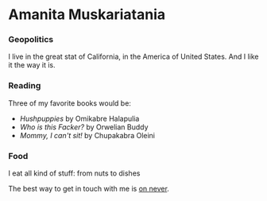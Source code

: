# Amanita Muskariatania

### Geopolitics

I live in the great stat of California, in the America of United States. And I like it the way it is.

### Reading
Three of my favorite books would be:
- *Hushpuppies* by Omikabre Halapulia
- *Who is this Facker?* by Orwelian Buddy
- *Mommy, I can't sit!* by Chupakabra Oleini

### Food
I eat all kind of stuff: from nuts to dishes

The best way to get in touch with me is [on never](https:/never.never).


